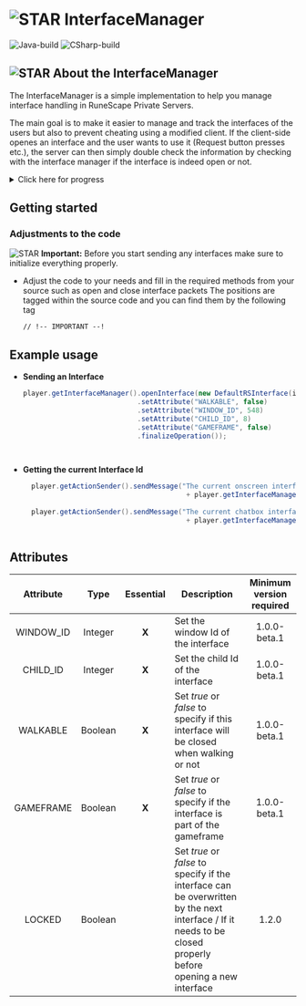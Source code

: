 # ![STAR](https://cpture.xyz/assets/github/misc/repos/img/rs_logo.png) InterfaceManager
![Java-build](https://img.shields.io/badge/build--java-1.2.0-green?style=for-the-badge)  ![CSharp-build](https://img.shields.io/badge/build--CSharp-1.0.0--beta.1-orange?style=for-the-badge)

## ![STAR](https://cpture.xyz/assets/github/misc/repos/img/star.png) About the InterfaceManager

The InterfaceManager is a simple implementation to help you manage interface handling in RuneScape Private Servers.

The main goal is to make it easier to manage and track the interfaces of the users but also to prevent cheating using a modified client.
If the client-side openes an interface and the user wants to use it (Request button presses etc.), the server can then simply double check the information
by checking with the interface manager if the interface is indeed open or not.

<details><summary>Click here for progress</summary>
<p>
  
#### Gameframe
  - [ ] Implement the usage of the gameframe
  - [ ] Updating the gameframe interfaces based on display mode
  
#### General Interfaces
  - [X] Implement the usage of screen interfaces + testing
  - [ ] Implement the usage of chatbox interfaces + testing
  - [ ] Implement the usage of tab interfaces + testing
  
#### Attributes
  - [X] Add attribute system for dynamic interface attributes :tada:
  - [X] Add basic attributes + handling and checking
  - [ ] Add advanced attributes + handling and checking
   

</p>
</details>


## Getting started

### Adjustments to the code
![STAR](https://cpture.xyz/assets/github/misc/repos/img/important.png) **Important:**
Before you start sending any interfaces make sure to initialize everything properly. 

- Adjust the code to your needs and fill in the required methods from your source such as open and close interface packets
  The positions are tagged within the source code and you can find them by the following tag
      
      // !-- IMPORTANT --!
      


## Example usage

- **Sending an Interface**
 
  ```java
  player.getInterfaceManager().openInterface(new DefaultRSInterface(id)
                              .setAttribute("WALKABLE", false)
                              .setAttribute("WINDOW_ID", 548)
                              .setAttribute("CHILD_ID", 8)
                              .setAttribute("GAMEFRAME", false)
                              .finalizeOperation());
  
   
- **Getting the current Interface Id**
 
  ```java
	player.getActionSender().sendMessage("The current onscreen interface id is: " 
                                          + player.getInterfaceManager().getCurrentOnScreenInterface().getInterfaceId());
                                          
	player.getActionSender().sendMessage("The current chatbox interface id is: " 
                                          + player.getInterfaceManager().getCurrentChatBoxInterface().getInterfaceId());
 

## Attributes

| Attribute | Type    | Essential | Description | Minimum version required |
| :---:     | :---:   | :---:     | ----------- | :---: |
| WINDOW_ID | Integer | **X**     | Set the window Id of the interface | 1.0.0-beta.1 |
| CHILD_ID  | Integer | **X**     | Set the child Id of the interface | 1.0.0-beta.1 |
| WALKABLE  | Boolean | **X**     | Set *true* or *false* to specify if this interface will be closed when walking or not | 1.0.0-beta.1 |
| GAMEFRAME | Boolean | **X**     | Set *true* or *false* to specify if the interface is part of the gameframe | 1.0.0-beta.1 |
| LOCKED    | Boolean |           | Set *true* or *false* to specify if the interface can be overwritten by the next interface / If it needs to be closed properly 					before opening a new interface | 1.2.0
